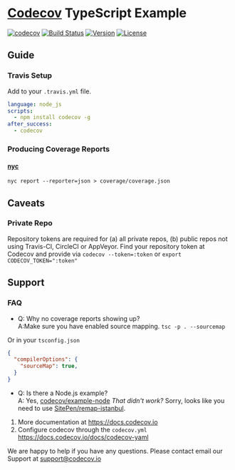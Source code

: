 # [Codecov][1] TypeScript Example

[1]: https://codecov.io/
[2]: https://twitter.com/codecov
[3]: mailto:hello@codecov.io
[4]: https://github.com/codecov/codecov-bash

[![codecov](https://codecov.io/gh/ppq1991/vcx/branch/master/graph/badge.svg)](https://codecov.io/gh/ppq1991/vcx)
[![Build Status](https://travis-ci.org/ppq1991/vcx.svg?branch=master)](https://travis-ci.org/ppq1991/vcx)
 <a href="https://www.npmjs.com/package/vcx"><img src="https://img.shields.io/npm/v/vcx.svg" alt="Version"></a>
<a href="https://www.npmjs.com/package/vcx"><img src="https://img.shields.io/npm/l/vcx.svg" alt="License"></a>

## Guide
### Travis Setup
Add to your `.travis.yml` file.
```yml
language: node_js
scripts:
  - npm install codecov -g
after_success:
  - codecov
```
### Producing Coverage Reports

#### [nyc](https://github.com/istanbuljs/nyc)
```
nyc report --reporter=json > coverage/coverage.json
```
## Caveats
### Private Repo
Repository tokens are required for (a) all private repos, (b) public repos not using Travis-CI, CircleCI or AppVeyor. Find your repository token at Codecov and provide via `codecov --token=:token` or `export CODECOV_TOKEN=":token"`

## Support
### FAQ
- Q: Why no coverage reports showing up?<br/>A:Make sure you have enabled source mapping. `tsc -p . --sourcemap`

Or in your `tsconfig.json`

```json
{
  "compilerOptions": {
    "sourceMap": true,
  }
}
```
- Q: Is there a Node.js example?<br/>A: Yes, [codecov/example-node](https://github.com/codecov/example-node)
*That didn't work?* Sorry, looks like you need to use [SitePen/remap-istanbul](https://github.com/SitePen/remap-istanbul).


1. More documentation at https://docs.codecov.io
2. Configure codecov through the `codecov.yml`  https://docs.codecov.io/docs/codecov-yaml

We are happy to help if you have any questions. Please contact email our Support at [support@codecov.io](mailto:support@codecov.io)

[1]: https://codecov.io/
